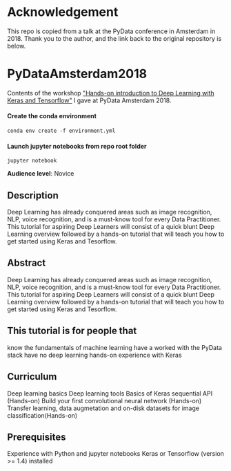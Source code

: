 # Acknowledgement

This repo is copied from a talk at the PyData conference in Amsterdam in 2018. Thank you to the author, and the link back to the original repository is below. 

# PyDataAmsterdam2018
Contents of the workshop ["Hands-on introduction to Deep Learning with Keras and Tensorflow"](https://pydata.org/amsterdam2018/schedule/) I gave at PyData Amsterdam 2018.

#### Create the conda environment
```
conda env create -f environment.yml
```
#### Launch jupyter notebooks from repo root folder
```
jupyter notebook
```

**Audience level**: Novice

## Description
Deep Learning has already conquered areas such as image recognition, NLP, voice recognition, and is a must-know tool for every Data Practitioner. This tutorial for aspiring Deep Learners will consist of a quick blunt Deep Learning overview followed by a hands-on tutorial that will teach you how to get started using Keras and Tesorflow.

## Abstract
Deep Learning has already conquered areas such as image recognition, NLP, voice recognition, and is a must-know tool for every Data Practitioner. This tutorial for aspiring Deep Learners will consist of a quick blunt Deep Learning overview followed by a hands-on tutorial that will teach you how to get started using Keras and Tesorflow.

## This tutorial is for people that
know the fundamentals of machine learning
have a worked with the PyData stack
have no deep learning hands-on experience with Keras

## Curriculum
Deep learning basics
Deep learning tools
Basics of Keras sequential API (Hands-on)
Build your first convolutional neural network (Hands-on)
Transfer learning, data augmetation and on-disk datasets for image classification(Hands-on)

## Prerequisites
Experience with Python and jupyter notebooks
Keras or Tensorflow (version >= 1.4) installed
